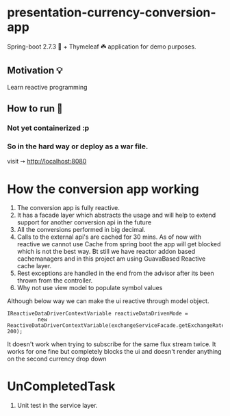 # presentation-currency-conversion-app
Spring-boot 2.7.3 🚀 + Thymeleaf ☘️  application for demo purposes.

## Motivation 💡
Learn reactive programming

## How to run 🏃

### Not yet containerized :p

### So in the hard way or deploy as a war file.

visit ➙ [http://localhost:8080](http://localhost:8080)

# How the conversion app working

1. The conversion app is fully reactive. 
2. It has a facade layer which abstracts the usage and will help to extend support for another conversion api in the future
3. All the conversions performed in big decimal.
4. Calls to the external api's are cached for 30 mins. As of now with reactive we cannot use Cache from spring boot 
   the app will get blocked which is not the best way. Bt still we have reactor addon based cachemanagers and in 
   this project am using GuavaBased Reactive cache layer.
5. Rest exceptions are handled in the end from the advisor after its been thrown from the controller.   
6. Why not use view model to populate symbol values 

  Although below way we can make the ui reactive through model object. 

    IReactiveDataDriverContextVariable reactiveDataDrivenMode =
              new ReactiveDataDriverContextVariable(exchangeServiceFacade.getExchangeRateSymbols(), 200);

 It doesn't work when trying to subscribe for the same flux stream twice. 
 It works for one fine but completely blocks the ui and doesn't render anything on the second currency drop down
 
# UnCompletedTask 
 1. Unit test in the service layer.